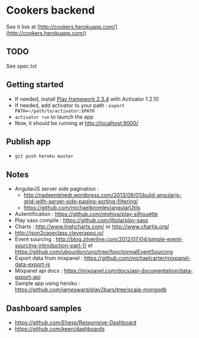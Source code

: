 # Cookers backend

See it live at [http://cookers.herokuapp.com/](http://cookers.herokuapp.com/)

## TODO

See spec.txt

## Getting started

- If needed, install [Play framework 2.3.4](https://www.playframework.com/download) with Activator 1.2.10
- If needed, add activator to your path : `export PATH=~/path/to/activator:$PATH`
- `activator run` to launch the app
- Now, it should be running at [http://localhost:9000/](http://localhost:9000/)

## Publish app

- `git push heroku master`

## Notes

- AngularJS server side pagination :
    - http://nadeemkhedr.wordpress.com/2013/09/01/build-angularjs-grid-with-server-side-paging-sorting-filtering/
    - https://github.com/michaelbromley/angularUtils
- Autentification : https://github.com/mohiva/play-silhouette
- Play sass compile : https://github.com/jlitola/play-sass
- Charts : http://www.highcharts.com/ or http://www.chartjs.org/
- http://json2caseclass.cleverapps.io/
- Event sourcing : http://blog.zilverline.com/2012/07/04/simple-event-sourcing-introduction-part-1/ et https://github.com/ubourdon/uno/tree/fonctionnalEventSourcing
- Export data from mixpanel : https://github.com/michaelcarter/mixpanel-data-export-js
- Mixpanel api docs : https://mixpanel.com/docs/api-documentation/data-export-api
- Sample app using heroku : https://github.com/jamesward/play2bars/tree/scala-mongodb

## Dashboard samples

- https://github.com/Ehesp/Responsive-Dashboard
- https://github.com/keen/dashboards
